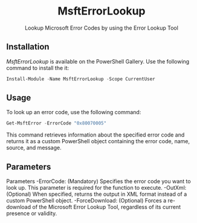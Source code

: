 <div align="center">

# MsftErrorLookup

Lookup Microsoft Error Codes by using the Error Lookup Tool

</div>

## Installation

*MsftErrorLookup* is available on the PowerShell Gallery. Use the following command to install the it:

```powershell
Install-Module -Name MsftErrorLookup -Scope CurrentUser
```

## Usage

To look up an error code, use the following command:

```powershell
Get-MsftError -ErrorCode "0x80070005"
```

This command retrieves information about the specified error code and returns it as a custom PowerShell object containing the error code, name, source, and message.

## Parameters

Parameters
-ErrorCode: (Mandatory) Specifies the error code you want to look up. This parameter is required for the function to execute.
-OutXml: (Optional) When specified, returns the output in XML format instead of a custom PowerShell object.
-ForceDownload: (Optional) Forces a re-download of the Microsoft Error Lookup Tool, regardless of its current presence or validity.
